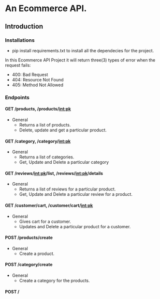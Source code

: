 # An Ecommerce API.

## Introduction

### Installations
- pip install requirements.txt to install all the dependecies for the project.


In this Ecommerce API Project it will return three(3) types of error when the request fails:
- 400: Bad Request
- 404: Resource Not Found
- 405: Method Not Allowed


### Endpoints
#### GET /products, /products/<int:pk>
- General
  - Returns a list of products.
  - Delete, update and get a particular product.
  
  
#### GET /category, /category/<int:pk>
- General 
  - Returns a list of categories.
  - Get, Update and Delete a particular category
  
#### GET /reviews/<int:pk>/list, /reviews/<int:pk>/details
- General 
  - Returns a list of reviews for a particular product.
  - Get, Update and Delete a particular review for a product.

#### GET /customer/cart, /customer/cart/<int:pk>
- General
  - Gives cart for a customer.
  - Updates and Delete a particular product for a customer.
  
#### POST /products/create
- General
  - Create a product.
  
#### POST /category/create
- General
  - Create a category for the products.

#### POST /

